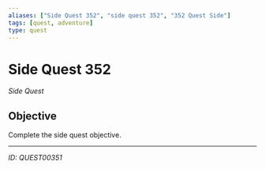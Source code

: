 ```yaml
---
aliases: ["Side Quest 352", "side quest 352", "352 Quest Side"]
tags: [quest, adventure]
type: quest
---
```


# Side Quest 352

*Side Quest*

## Objective
Complete the side quest objective.

---
*ID: QUEST00351*